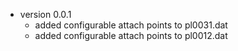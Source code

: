 * version 0.0.1
  * added configurable attach points to pl0031.dat
  * added configurable attach points to pl0012.dat
